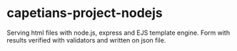 # capetians-project-nodejs

Serving html files with node.js, express and EJS template engine. 
Form with results verified with validators and written on json file.
